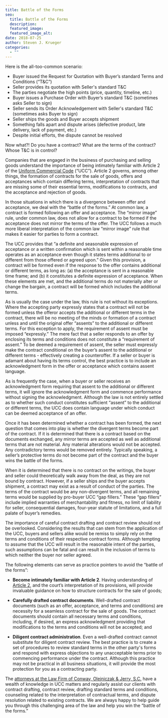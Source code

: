 ```yaml
---
title: Battle of the Forms
seo:
  title: Battle of the Forms
  description:
  featured_image:
  featured_image_alt:
date: 2018-07-25
author: Steven J. Krueger
categories:
  - ""
---
```


Here is the all-too-common scenario:

- Buyer issued the Request for Quotation with Buyer’s standard Terms and Conditions (“T&C”)
- Seller provides its quotation with Seller's standard T&C
- The parties negotiate the high points (price, quantity, timeline, etc.)
- Buyer issues a Purchase Order with Buyer’s standard T&C (sometimes asks Seller to sign)
- Seller sends its Order Acknowledgement with Seller's standard T&C (sometimes asks Buyer to sign)
- Seller ships the goods and Buyer accepts shipment
- Something falls apart and dispute arises (defective product, late delivery, lack of payment, etc.)
- Despite initial efforts, the dispute cannot be resolved

Now what?! Do you have a contract? What are the terms of the contract? Whose T&C is in control?

Companies that are engaged in the business of purchasing and selling goods understand the importance of being intimately familiar with Article 2 of the <a href="https://uniformcommercialcode.uslegal.com/articles-of-the-ucc/" target="_blank" rel="noopener noreferrer">Uniform Commercial Code</a> (“UCC”). Article 2 governs, among other things, the formation of contracts for the sale of goods, offers and acceptances which contain differing terms, interpretation of contracts that are missing some of their essential terms, modifications to contracts, and the acceptance and rejection of goods.

In those situations in which there is a divergence between offer and acceptance, we deal with the “battle of the forms.” At common law, a contract is formed following an offer and acceptance. The “mirror image” rule, under common law, does not allow for a contract to be formed if the acceptance does not mirror the terms of the offer. The UCC follows a much more liberal interpretation of the common law “mirror image” rule that makes it easier for parties to form a contract.

The UCC provides that “a definite and seasonable expression of acceptance or a written confirmation which is sent within a reasonable time operates as an acceptance even though it states terms additional to or different from those offered or agreed upon.” Given this provision, a contract will be formed even if the response to the offer contains additional or different terms, as long as: (a) the acceptance is sent in a reasonable time frame; and (b) it constitutes a definite expression of acceptance. When these elements are met, and the additional terms do not materially alter or change the bargain, a contract will be formed which includes the additional terms.

As is usually the case under the law, this rule is not without its exceptions. Where the accepting party expressly states that a contract will not be formed unless the offeror accepts the additional or different terms in the contract, there will be no meeting of the minds or formation of a contract unless and until the original offer “assents” to the additional or different terms. For this exception to apply, the requirement of assent must be imposed “expressly.” The mere fact that a seller responds to an offer by enclosing its terms and conditions does not constitute a “requirement of assent.” To be deemed a requirement of assent, the seller must expressly make the contract conditional on the buyer’s assent to the additional or different terms - effectively creating a counteroffer. If a seller or buyer is adamant about having its terms control, the best practice is to include an acknowledgment form in the offer or acceptance which contains assent language.

As is frequently the case, when a buyer or seller receives an acknowledgment form requiring that assent to the additional or different terms, it will ignore the acknowledgment form and commence performance without signing the acknowledgment. Although the law is not entirely settled as to whether such conduct constitutes sufficient “assent” to the additional or different terms, the UCC does contain language under which conduct can be deemed acceptance of an offer.

Once it has been determined whether a contract has been formed, the next question that comes into play is whether the divergent terms become part of the contract. If it is determined that there is a contract based on the documents exchanged, any mirror terms are accepted as well as additional terms that are not material. Any material alterations would not be accepted. Any contradictory terms would be removed entirely. Typically speaking, a seller’s protective terms do not become part of the contract and the buyer wins the battle of the forms.

When it is determined that there is no contract on the writings, the buyer and seller could theoretically walk away from the deal, as they are not bound by contract. However, if a seller ships and the buyer accepts shipment, a contract may exist as a result of conduct of the parties. The terms of the contract would be any non-divergent terms, and all remaining terms would be supplied by pro-buyer UCC “gap fillers.” These “gap fillers” include implied warranties of merchantability and fitness, no limit of liability for seller, consequential damages, four-year statute of limitations, and a full palate of buyer’s remedies.

The importance of careful contract drafting and contract review should not be overlooked. Considering the results that can stem from the application of the UCC, buyers and sellers alike would be remiss to simply rely on the terms and conditions of their respective contract forms. Although tempting to assume that the UCC will result in the reasonable intent of the parties, such assumptions can be fatal and can result in the inclusion of terms to which neither the buyer nor seller agreed.

The following elements can serve as practice pointers to avoid the “battle of the forms”:

- **Become intimately familiar with Article 2**. Having understanding of <a href="https://uniformcommercialcode.uslegal.com/articles-of-the-ucc/" target="_blank" rel="noopener noreferrer">Article 2</a>, and the court’s interpretation of its provisions, will provide invaluable guidance on how to structure contracts for the sale of goods;

- **Carefully drafted contract documents**. Well-drafted contract documents (such as an offer, acceptance, and terms and conditions) are necessity for a seamless contract for the sale of goods. The contract documents should contain all necessary terms and conditions, including, if desired, an express acknowledgment providing that modifications to the terms and conditions will not be accepted; and

- **Diligent contract administration**. Even a well-drafted contract cannot substitute for diligent contract review. The best practice is to create a set of procedures to review standard terms in the other party's forms and respond with express objections to any unacceptable terms prior to commencing performance under the contract. Although this practice may not be practical in all business situations, it will provide the most protection for you as a contracting party.

The [attorneys at the Law Firm of Conway, Olejniczak & Jerry, S.C.](/our-team/) have a wealth of knowledge in UCC matters and regularly assist our clients with contract drafting, contract review, drafting standard terms and conditions, counseling related to the interpretation of contractual terms, and dispute resolution related to existing contracts. We are always happy to help guide you through this challenging area of the law and help you win the “battle of the forms.”
